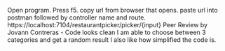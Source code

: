 Open program. Press f5. copy url from browser that opens. paste url into postman followed by controller name and route.
https://localhost:7104/restaurantpicker/picker/{input}
Peer Review by Jovann Contreras -  Code looks clean I am able to choose between 3 categories and get a random result I also like how simplified the code is.
